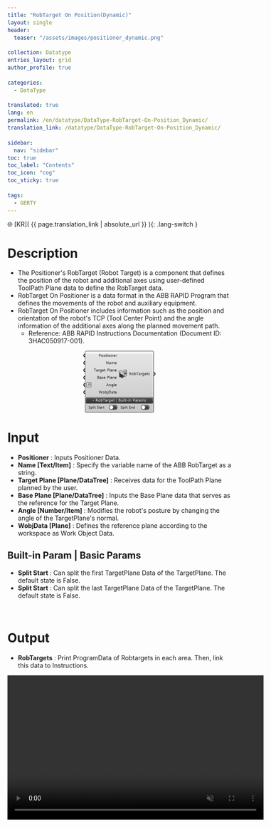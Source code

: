 ```yaml
---
title: "RobTarget On Position(Dynamic)"
layout: single
header:
  teaser: "/assets/images/positioner_dynamic.png"

collection: Datatype
entries_layout: grid
author_profile: true

categories:
  - DataType

translated: true
lang: en
permalink: /en/datatype/DataType-RobTarget-On-Position_Dynamic/
translation_link: /datatype/DataType-RobTarget-On-Position_Dynamic/

sidebar:
  nav: "sidebar"
toc: true
toc_label: "Contents"
toc_icon: "cog"
toc_sticky: true

tags: 
  - GERTY
---
```


🌐 [KR]( {{ page.translation_link | absolute_url }} ){: .lang-switch }

# Description

* The Positioner's RobTarget (Robot Target) is a component that defines the position of the robot and additional axes using user-defined ToolPath Plane data to define the RobTarget data. 
* RobTarget On Positioner is a data format in the ABB RAPID Program that defines the movements of the robot and auxiliary equipment. 
* RobTarget On Positioner includes information such as the position and orientation of the robot's TCP (Tool Center Point) and the angle information of the additional axes along the planned movement path.
  * Reference: ABB RAPID Instructions Documentation (Document ID: 3HAC050917-001).

<p align="center">  <img src="/assets/images/positioner_dynamic.png" align="center" width="32%"></p>

# Input

* **Positioner** : Inputs Positioner Data.
* **Name [Text/Item]** : Specify the variable name of the ABB RobTarget as a string.
* **Target Plane [Plane/DataTree]** : Receives data for the ToolPath Plane planned by the user.
* **Base Plane [Plane/DataTree]** : Inputs the Base Plane data that serves as the reference for the Target Plane.
* **Angle [Number/Item]** : Modifies the robot's posture by changing the angle of the TargetPlane's normal.
* **WobjData [Plane]** : Defines the reference plane according to the workspace as Work Object Data.

## Built-in Param | Basic Params​

* **Split Start** : Can split the first TargetPlane Data of the TargetPlane. The default state is False.
* **Split Start** : Can split the last TargetPlane Data of the TargetPlane. The default state is False.

<br>

# Output

* **RobTargets** : Print ProgramData of Robtargets in each area. Then, link this data to Instructions.

<p align="center"> 
<video src="/assets/images/Dynamic_RobPosition_gif.mp4" width="576px" height="324px" autoplay=1 muted=1 loop=1 align="center">
</video>
</p>